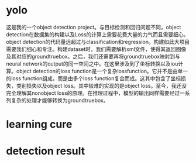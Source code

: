 # yolo
这是我的一个object detection project。与目标检测和回归问题不同，object detection在数据集的构建以及Loss的计算上需要花费大量的力气而且需要细心。object detection的代码量远超过与classification和regression。构建如此大项目需要我们细心和专注。构建dataset时，我们需要解析xml文件，使得其返回图像及其对应的groundtruebox。之后，我们还需要再将groundtruebox映射到与neural network的output的同一空间之中。在这里涉及到了坐标转换以及iou计算。object detection的loss function是一个复杂lossfunction。它并不是由单一的loss function组成，而是由多个loss function复合而成。这其中包含了坐标损失，类别损失以及object loss。其中较难的实现的是object loss。至今，我还没完全理解其nonobject loss的原理。在推理过程中，模型的输出同样需要经过一系列复杂的处理才能够转换为groundtruebox。
# learning cure
# detection result
